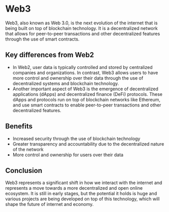 # **Web3**

Web3, also known as Web 3.0, is the next evolution of the internet that is being built on top of blockchain technology. It is a decentralized network that allows for peer-to-peer transactions and other decentralized features through the use of smart contracts.

## **Key differences from Web2**

- In Web2, user data is typically controlled and stored by centralized companies and organizations. In contrast, Web3 allows users to have more control and ownership over their data through the use of decentralized systems and blockchain technology.
- Another important aspect of Web3 is the emergence of decentralized applications (dApps) and decentralized finance (DeFi) protocols. These dApps and protocols run on top of blockchain networks like Ethereum, and use smart contracts to enable peer-to-peer transactions and other decentralized features.

## **Benefits**

- Increased security through the use of blockchain technology
- Greater transparency and accountability due to the decentralized nature of the network
- More control and ownership for users over their data

## **Conclusion**

Web3 represents a significant shift in how we interact with the internet and represents a move towards a more decentralized and open online ecosystem. It is still in early stages, but the potential it holds is huge and various projects are being developed on top of this technology, which will shape the future of internet and economy.
